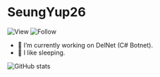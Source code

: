 <h1>SeungYup26</h1>

![View](https://hits.seeyoufarm.com/api/count/incr/badge.svg?url=https%3A%2F%2Fgithub.com%2Fseungyup26&count_bg=%23FF0000&title_bg=%23555555&icon=&icon_color=%23E7E7E7&title=View&edge_flat=true)
![Follow](https://img.shields.io/github/followers/SeungYup26?style=social)
  
- 🔭 I’m currently working on DelNet (C# Botnet).
- 🛌 I like sleeping.

![GitHub stats](https://github-readme-stats.vercel.app/api?username=seungyup26&show_icons=true&theme=dracula)
